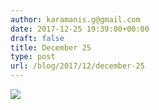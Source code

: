```yaml
---
author: karamanis.g@gmail.com
date: 2017-12-25 19:39:00+00:00
draft: false
title: December 25
type: post
url: /blog/2017/12/december-25
---
```




  
   ![](https://images.squarespace-cdn.com/content/v1/4f3f61bae4b063b909445965/1514206517541-2BOPDICIPJBTRT3VDL4X/ke17ZwdGBToddI8pDm48kJUlZr2Ql5GtSKWrQpjur5t7gQa3H78H3Y0txjaiv_0fDoOvxcdMmMKkDsyUqMSsMWxHk725yiiHCCLfrh8O1z5QPOohDIaIeljMHgDF5CVlOqpeNLcJ80NK65_fV7S1UfNdxJhjhuaNor070w_QAc94zjGLGXCa1tSmDVMXf8RUVhMJRmnnhuU1v2M8fLFyJw/IMG_3492.jpg?format=original)

  


